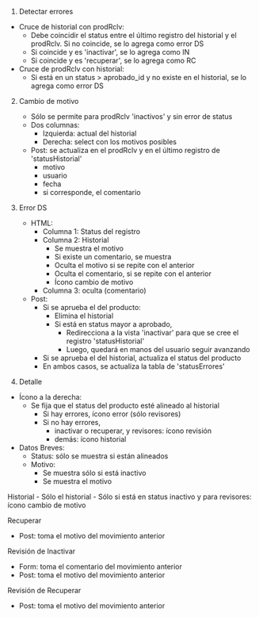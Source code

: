 1. Detectar errores
- Cruce de historial con prodRclv:
    - Debe coincidir el status entre el último registro del historial y el prodRclv. Si no coincide, se lo agrega como error DS
    - Si coincide y es 'inactivar', se lo agrega como IN
    - Si coincide y es 'recuperar', se lo agrega como RC
- Cruce de prodRclv con historial:
    - Si está en un status > aprobado_id y no existe en el historial, se lo agrega como error DS

2. Cambio de motivo
    - Sólo se permite para prodRclv 'inactivos' y sin error de status
    - Dos columnas:
        - Izquierda: actual del historial
        - Derecha: select con los motivos posibles
    - Post: se actualiza en el prodRclv y en el último registro de 'statusHistorial'
        - motivo
        - usuario
        - fecha
        - si corresponde, el comentario

3. Error DS
    - HTML:
        - Columna 1: Status del registro
        - Columna 2: Historial
            - Se muestra el motivo
            - Si existe un comentario, se muestra
            - Oculta el motivo si se repite con el anterior
            - Oculta el comentario, si se repite con el anterior
            - Ícono cambio de motivo
        - Columna 3: oculta (comentario)
    - Post:
        - Si se aprueba el del producto:
            - Elimina el historial
            - Si está en status mayor a aprobado,
                - Redirecciona a la vista 'inactivar' para que se cree el registro 'statusHistorial'
                - Luego, quedará en manos del usuario seguir avanzando
        - Si se aprueba el del historial, actualiza el status del producto
        - En ambos casos, se actualiza la tabla de 'statusErrores'

4. Detalle
- Ícono a la derecha:
    - Se fija que el status del producto esté alineado al historial
        - Si hay errores, ícono error (sólo revisores)
        - Si no hay errores,
            - inactivar o recuperar, y revisores: ícono revisión
            - demás: ícono historial
- Datos Breves:
    - Status: sólo se muestra si están alineados
    - Motivo:
        - Se muestra sólo si está inactivo
        - Se muestra el motivo

Historial
    - Sólo el historial
    - Sólo si está en status inactivo y para revisores: ícono cambio de motivo

Recuperar
- Post: toma el motivo del movimiento anterior

Revisión de Inactivar
- Form: toma el comentario del movimiento anterior
- Post: toma el motivo del movimiento anterior

Revisión de Recuperar
- Post: toma el motivo del movimiento anterior
